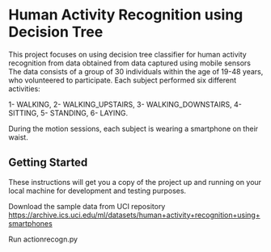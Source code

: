 # Human Activity Recognition using Decision Tree

This project focuses on using decision tree classifier for human activity recognition from data obtained from data captured using mobile sensors
The data consists of a group of 30 individuals within the age of 19-48 years, who volunteered to participate. 
Each subject performed six different activities: 

1-	WALKING, 
2-	WALKING_UPSTAIRS, 
3-	WALKING_DOWNSTAIRS, 
4-	SITTING, 
5-	STANDING, 
6-	LAYING. 

During the motion sessions, each subject is wearing a smartphone on their waist.

## Getting Started

These instructions will get you a copy of the project up and running on your local machine for development and testing purposes.  

Download the sample data from UCI repository https://archive.ics.uci.edu/ml/datasets/human+activity+recognition+using+smartphones

Run actionrecogn.py

